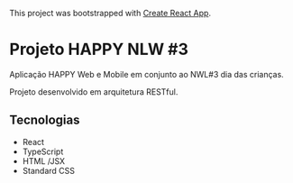 This project was bootstrapped with [Create React App](https://github.com/facebook/create-react-app).

# Projeto HAPPY NLW #3 

Aplicação HAPPY Web e Mobile em conjunto ao NWL#3 dia das crianças.

Projeto desenvolvido em arquitetura RESTful. 


## Tecnologias

- React
- TypeScript
- HTML /JSX
- Standard CSS